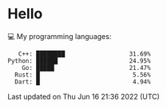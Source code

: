 # Hello

💻 My programming languages:

```
   C++: ████████                  31.69%
Python: ██████                    24.95%
    Go: █████                     21.47%
  Rust: █                          5.56%
  Dart: █                          4.94%
```

Last updated on Thu Jun 16 21:36 2022 (UTC)
